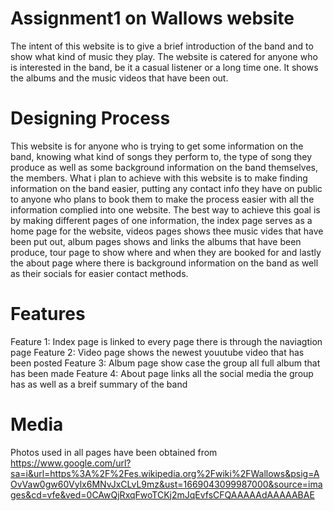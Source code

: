 # Assignment1 on Wallows website
The intent of this website is to give a brief introduction of the band and to show what kind of music they play.
The website is catered for anyone who is interested in the band, be it a casual listener or a long time one. It shows the albums and the music videos that have been out.

# Designing Process
This website is for anyone who is trying to get some information on the band, knowing what kind of songs they perform to, the type of song they produce as well as some background information on the band themselves, the members. What i plan to achieve with this website is to make finding information on the band easier, putting any contact info they have on public to anyone who plans to book them to make the process easier with all the information complied into one website. The best way to achieve this goal is by making different pages of one information, the index page serves as a home page for the website, videos pages shows thee music vides that have been put out, album pages shows and links the albums that have been produce, tour page to show where and when they are booked for and lastly the about page where there is background information on the band as well as their socials for easier contact methods.

# Features
Feature 1: Index page is linked to every page there is through the naviagtion page
Feature 2: Video page shows the newest youutube video that has been posted 
Feature 3: Album page show case the group all full album that has been made
Feature 4: About page links all the social media the group has as well as a breif summary of the band


# Media
Photos used in all pages have been obtained from https://www.google.com/url?sa=i&url=https%3A%2F%2Fes.wikipedia.org%2Fwiki%2FWallows&psig=AOvVaw0gw60Vylx6MNvJxCLvL9mz&ust=1669043099987000&source=images&cd=vfe&ved=0CAwQjRxqFwoTCKj2mJqEvfsCFQAAAAAdAAAAABAE